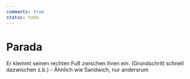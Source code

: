 ```yaml
---
comments: true
status: todo
---
```

# Parada

Er klemmt seinen rechten Fuß zwischen ihren ein. (Grundschritt schnell dazwischen z.b.) - Ähnlich wie Sandwich, nur andersrum
